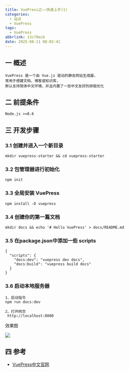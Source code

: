 ```yaml
---
title: VuePress之——快速上手(1)
categories:
  - 站点
  - VuePress
tags:
  - VuePress
abbrlink: 13c79ecb
date: 2025-08-11 08:02:41
---
```

## 一 概述

```
VuePress 是一个由 Vue.js 驱动的静态网站生成器，
常用于搭建文档、博客或知识库，
默认支持简体中文环境，并且内置了一些中文友好的排版优化
```

<!--more-->

## 二 前提条件

```
Node.js >=8.6
```

## 三 开发步骤

### 3.1 创建并进入一个新目录

```
mkdir vuepress-starter && cd vuepress-starter
```

### 3.2 包管理器进行初始化

```
npm init
```

### 3.3 全局安装 VuePress

```
npm install -D vuepress
```

### 3.4 创建你的第一篇文档

```
mkdir docs && echo '# Hello VuePress' > docs/README.md
```

### 3.5 在package.json中添加一些 scripts

```
{
  "scripts": {
    "docs:dev": "vuepress dev docs",
    "docs:build": "vuepress build docs"
  }
}
```

### 3.6 启动本地服务器

```
1、启动指令
npm run docs:dev

2、打开网页
 http://localhost:8080
```

效果图

![][1]

## 四 参考

* [VuePress中文官网](https://www.vuepress.cn/guide/getting-started.html)



[1]:https://cdn.jsdelivr.net/gh/PGzxc/CDN/blog-site/vuepress-1-open-1.png